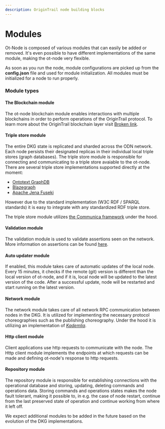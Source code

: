 ```yaml
---
description: OriginTrail node building blocks
---
```


# Modules

Ot-Node is composed of various modules that can easily be added or removed. It's even possible to have different implementations of the same module, making the ot-node very flexible.

As soon as you run the node, module configurations are picked up from the **config.json** file and used for module initialization.  All modules must be initialized for a node to run properly.&#x20;

### Module types

#### The Blockchain module

The ot-node blockchain module enables interactions with multiple blockchains in order to perform operations of the OriginTrail protocol. To learn more about the OriginTrail blockchain layer visit [Broken link](broken-reference "mention").

#### Triple store module

The entire DKG state is replicated and sharded across the ODN network. Each node persists their designated replicas in their individual local triple stores (graph databases). The triple store module is responsible for connecting and communicating to a triple store avaiable to the ot-node. There are several triple store implementations supported directly at the moment:

* [Ontotext GraphDB](https://www.ontotext.com/products/graphdb/)
* [Blazegraph](https://blazegraph.com/)
* [Apache Jena Fuseki](https://jena.apache.org/documentation/fuseki2/)

However due to the standard implementation (W3C RDF / SPARQL standards) it is easy to integrate with any standardized RDF triple store.&#x20;

The triple store module utilizes [the Communica framework](https://comunica.dev/) under the hood.&#x20;

#### Validation module

The validation module is used to validate assertions seen on the network. More information on assertions can be found [here](../../dkg-v6-current-version/dkg-basic-concepts.md#dkg-assertions).

#### Auto updater module

If enabled, this module takes care of automatic updates of the local node. Every 15 minutes, it checks if the remote (git) version is different than the local version of ot-node, and if it is, local node will be updated to the latest version of the code. After a successful update, node will be restarted and start running on the latest version.&#x20;

#### Network module

The network module takes care of all network RPC communication between nodes in the DKG. It is utilized for implementing the necessary protocol choreographies such as the publishing choreography. Under the hood it is utilizing an implementation of [_Kademlia_](https://en.wikipedia.org/wiki/Kademlia).&#x20;

#### Http client module

Client applications use http requests to communicate with the node. The Http client module implements the endpoints at which requests can be made and defining ot-node's response to http requests.&#x20;

#### Repository module

The repository module is responsible for establishing connections with the operational database and storing, updating, deleting commands and operations data. Storing commands and operations states makes the node fault tolerant, making it possible to, in e.g. the case of node restart, continue from the last preserved state of operation and continue working from where it left off.&#x20;

We expect additional modules to be added in the future based on the evolution of the DKG implementations.

